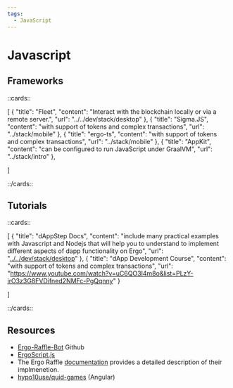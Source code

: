 ```yaml
---
tags:
  - JavaScript
---
```


# Javascript

## Frameworks

::cards::

[
  {
    "title": "Fleet",
    "content": "Interact with the blockchain locally or via a remote server.",
    "url": "../../dev/stack/desktop"
  },
  {
    "title": "Sigma.JS",
    "content": "with support of tokens and complex transactions",
    "url": "../stack/mobile"
  },
  {
    "title": "ergo-ts",
    "content": "with support of tokens and complex transactions",
    "url": "../stack/mobile"
  },
  {
    "title": "AppKit",
    "content": "can be configured to run JavaScript under GraalVM",
    "url": "../stack/intro"
  },

]

::/cards::

## Tutorials

::cards::

[
  {
    "title": "dAppStep Docs",
    "content": "include many practical examples with Javascript and Nodejs that will help you to understand to implement different aspects of dapp functionality on Ergo",
    "url": "[../../dev/stack/desktop](https://www.dappstep.com/)"
  },
  {
    "title": "dApp Development Course",
    "content": "with support of tokens and complex transactions",
    "url": "https://www.youtube.com/watch?v=uC6QO3I4m8o&list=PLzY-irO3z3G8FVDifned2NMFc-PgQqnny"
  }

]

::/cards::



## Resources


- [Ergo-Raffle-Bot](https://github.com/zkastn/ergo-raffle-bot) Github
- [ErgoScript.js](https://www.youtube.com/watch?v=_jwMI8M_vrs)
- The Ergo Raffle [documentation](https://github.com/ErgoRaffle/raffle-documentation) provides a detailed description of their implmenetion. 
- [hypo10use/quid-games](https://github.com/hypo10use/quid-games) (Angular)
